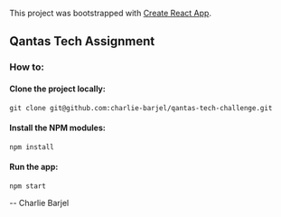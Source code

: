 This project was bootstrapped with [Create React App](https://github.com/facebook/create-react-app).

## Qantas Tech Assignment

### How to:

#### Clone the project locally:
`git clone git@github.com:charlie-barjel/qantas-tech-challenge.git`

#### Install the NPM modules:
`npm install`

#### Run the app:
`npm start`

-- Charlie Barjel
